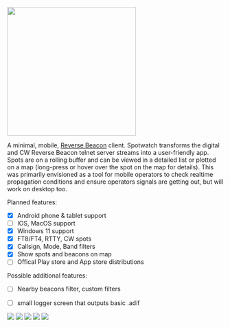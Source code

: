 <img src="./assets/splash.png" width="300">

A minimal, mobile, <a href="https://www.reversebeacon.net/">Reverse Beacon</a> client. Spotwatch transforms the digital and CW Reverse Beacon telnet server streams into a user-friendly app. Spots are on a rolling buffer and can be viewed in a detailed list or plotted on a map (long-press or hover over the spot on the map for details). This was primarily envisioned as a tool for mobile operators to check realtime propagation conditions and ensure operators signals are getting out, but will work on desktop too.


Planned features:
- [x] Android phone & tablet support
- [ ] IOS, MacOS support
- [x] Windows 11 support
- [x] FT8/FT4, RTTY, CW spots
- [x] Callsign, Mode, Band filters
- [x] Show spots and beacons on map
- [ ] Offical Play store and App store distributions

Possible additional features:
- [ ] Nearby beacons filter, custom filters
- [ ] small logger screen that outputs basic .adif
  

<img src="./assets/spotwatch-vid.gif">
<img src="./assets/login.png">
<img src="./assets/spotlist.png">
<img src="./assets/spotmap.png">
<img src="./assets/filters.png">
